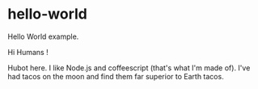 # hello-world
Hello World example.

Hi Humans !

Hubot here.  I like Node.js and coffeescript (that's what I'm made of).
I've had tacos on the moon and find them far superior to Earth tacos.
